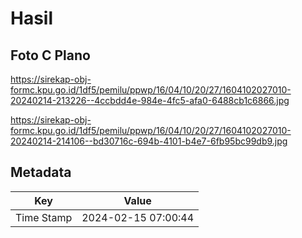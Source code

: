 # Hasil

## Foto C Plano

https://sirekap-obj-formc.kpu.go.id/1df5/pemilu/ppwp/16/04/10/20/27/1604102027010-20240214-213226--4ccbdd4e-984e-4fc5-afa0-6488cb1c6866.jpg

https://sirekap-obj-formc.kpu.go.id/1df5/pemilu/ppwp/16/04/10/20/27/1604102027010-20240214-214106--bd30716c-694b-4101-b4e7-6fb95bc99db9.jpg


## Metadata

| Key        | Value               |
| ---------- | ------------------- |
| Time Stamp | 2024-02-15 07:00:44 |



